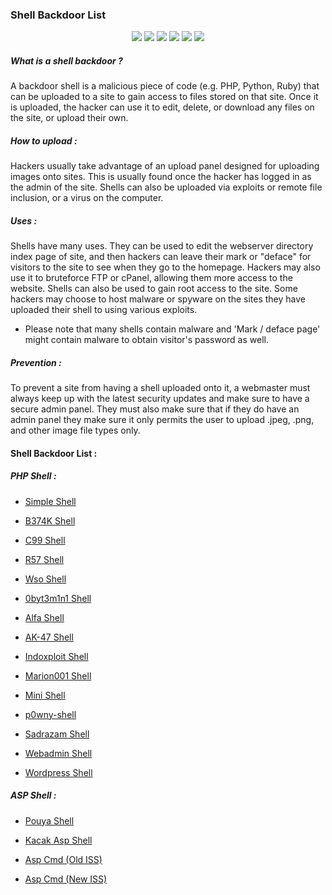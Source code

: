 ### Shell Backdoor List

<p align="center">
  <img src="https://cdn.rawgit.com/sindresorhus/awesome/d7305f38d29fed78fa85652e3a63e154dd8e8829/media/badge.svg"> <img src="https://img.shields.io/github/stars/backdoorhub/shell-backdoor-list?style=social"> <img src="https://img.shields.io/github/forks/backdoorhub/shell-backdoor-list?style=social"> <img src="https://img.shields.io/github/repo-size/backdoorhub/shell-backdoor-list"> <img src="https://img.shields.io/github/license/backdoorhub/shell-backdoor-list"> <img src="https://img.shields.io/github/issues/detail/author/backdoorhub/shell-backdoor-list/1">
</p>

##### What is a shell backdoor ?

A backdoor shell is a malicious piece of code (e.g. PHP, Python, Ruby) that can be uploaded to a site to gain access to files stored on that site. Once it is uploaded, the hacker can use it to edit, delete, or download any files on the site, or upload their own.

##### How to upload :

Hackers usually take advantage of an upload panel designed for uploading images onto sites. This is usually found once the hacker has logged in as the admin of the site. Shells can also be uploaded via exploits or remote file inclusion, or a virus on the computer.

##### Uses :

Shells have many uses. They can be used to edit the webserver directory index page of site, and then hackers can leave their mark or "deface" for visitors to the site to see when they go to the homepage. Hackers may also use it to bruteforce FTP or cPanel, allowing them more access to the website. Shells can also be used to gain root access to the site. Some hackers may choose to host malware or spyware on the sites they have uploaded their shell to using various exploits.

* Please note that many shells contain malware and 'Mark / deface page' might contain malware to obtain visitor's password as well.

##### Prevention :

To prevent a site from having a shell uploaded onto it, a webmaster must always keep up with the latest security updates and make sure to have a secure admin panel. They must also make sure that if they do have an admin panel they make sure it only permits the user to upload .jpeg, .png, and other image file types only.

#### Shell Backdoor List :

##### PHP Shell :

* [Simple Shell](https://github.com/backdoorhub/shell-backdoor-list/blob/master/shell/php/simple-shell.php)

* [B374K Shell](https://github.com/ismailtasdelen/shell-backdoor-list/blob/master/shell/php/b374k.php)

* [C99 Shell](https://github.com/ismailtasdelen/shell-backdoor-list/blob/master/shell/php/c99.php)

* [R57 Shell](https://github.com/ismailtasdelen/shell-backdoor-list/blob/master/shell/php/r57.php)

* [Wso Shell](https://github.com/ismailtasdelen/shell-backdoor-list/blob/master/shell/php/wso.php)

* [0byt3m1n1 Shell](https://github.com/ismailtasdelen/shell-backdoor-list/blob/master/shell/php/0byt3m1n1.php)

* [Alfa Shell](https://github.com/ismailtasdelen/shell-backdoor-list/blob/master/shell/php/alfa.php)

* [AK-47 Shell](https://github.com/ismailtasdelen/shell-backdoor-list/blob/master/shell/php/ak47shell.php)

* [Indoxploit Shell](https://github.com/ismailtasdelen/shell-backdoor-list/blob/master/shell/php/indoxploit.php)

* [Marion001 Shell](https://github.com/ismailtasdelen/shell-backdoor-list/blob/master/shell/php/ak47shell.php)

* [Mini Shell](https://github.com/ismailtasdelen/shell-backdoor-list/blob/master/shell/php/mini.php)

* [p0wny-shell](https://github.com/ismailtasdelen/shell-backdoor-list/blob/master/shell/php/p0wny-shell.php)

* [Sadrazam Shell](https://github.com/ismailtasdelen/shell-backdoor-list/blob/master/shell/php/sadrazam.php)

* [Webadmin Shell](https://github.com/ismailtasdelen/shell-backdoor-list/blob/master/shell/php/webadmin.php)

* [Wordpress Shell](https://github.com/ismailtasdelen/shell-backdoor-list/blob/master/shell/php/wordpress.php)

##### ASP Shell :

* [Pouya Shell](https://github.com/ismailtasdelen/shell-backdoor-list/blob/master/shell/asp/pouya.asp)

* [Kacak Asp Shell](https://github.com/ismailtasdelen/shell-backdoor-list/blob/master/shell/asp/kacak.asp)

* [Asp Cmd (Old ISS)](https://github.com/ismailtasdelen/shell-backdoor-list/blob/master/shell/asp/aspcmd.asp)

* [Asp Cmd (New ISS)](https://github.com/ismailtasdelen/shell-backdoor-list/blob/master/shell/asp/newaspcmd.asp)
